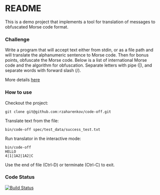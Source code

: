 # README #

This is a demo project that implements a tool for translation of messages to obfuscated Morse code format.

### Challenge ###

Write a program that will accept text either from stdin, or as a file path and will translate the alphanumeric sentence to Morse code. Then for bonus points, obfuscate the Morse code. Below is a list of international Morse code and the algorithm for obfuscation. Separate letters with pipe (|), and separate words with forward slash (/).

More details [here](https://gist.github.com/kmckelvin/41a4a69e397b510274373aa241698561)

### How to use ###

Checkout the project:

```
git clone git@github.com:rzaharenkov/code-off.git
```

Translate text from the file:

```
bin/code-off spec/test_data/success_test.txt
```

Run translator in the interactive mode:

```
bin/code-off
HELLO
4|1|1A2|1A2|C
```

Use the end of file (Ctrl-D) or terminate (Ctrl-C) to exit.

### Code Status ###

[![Build Status](https://travis-ci.org/rzaharenkov/code-off.svg?branch=master)](https://travis-ci.org/rzaharenkov/code-off)
